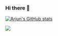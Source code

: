### Hi there 👋
[![Arjun's GitHub stats](https://github-readme-stats.vercel.app/api?username=ArjunSahlot)](https://github.com/ArjunSahlot)

![](https://komarev.com/ghpvc/?username=ArjunSahlot)
